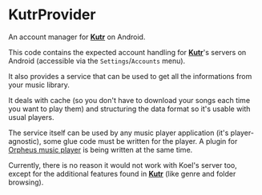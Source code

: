 # KutrProvider
An account manager for [**Kutr**](https://github.com/X-Ryl669/kutr) on Android.

This code contains the expected account handling for [**Kutr**](https://github.com/X-Ryl669/kutr)'s servers on Android (accessible via the `Settings`/`Accounts` menu).

It also provides a service that can be used to get all the informations from your music library.

It deals with cache (so you don't have to download your songs each time you want to play them) and structuring the data format so 
it's usable with usual players.

The service itself can be used by any music player application (it's player-agnostic), some glue code must be written for the player.
A plugin for [Orpheus music player](https://github.com/X-Ryl669/Orpheus) is being written at the same time.

Currently, there is no reason it would not work with Koel's server too, except for the additional features found in [**Kutr**](https://github.com/X-Ryl669/kutr) (like genre and folder browsing).

